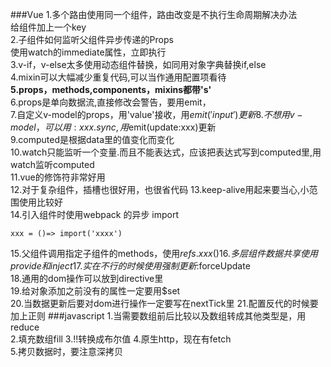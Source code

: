 ###Vue
1.多个路由使用同一个组件，路由改变是不执行生命周期解决办法  
给组件加上一个key  
2.子组件如何监听父组件异步传递的Props  
使用watch的immediate属性，立即执行  
3.v-if，v-else太多使用动态组件替换，如同用对象字典替换if,else  
4.mixin可以大幅减少重复代码,可以当作通用配置项看待    
**5.props，methods,components，mixins都带's'**  
6.props是单向数据流,直接修改会警告，要用emit，  
7.自定义v-model的props，用'value'接收，用$emit('input')更新  
8.不想用v-model，可以用:xxx.sync,用$emit(update:xxx)更新  
9.computed是根据data里的值变化而变化  
10.watch只能监听一个变量.而且不能表达式，应该把表达式写到computed里,用watch监听computed  
11.vue的修饰符非常好用  
12.对于复杂组件，插槽也很好用，也很省代码
13.keep-alive用起来要当心,小范围使用比较好  
14.引入组件时使用webpack 的异步 import
```$xslt
xxx = ()=> import('xxxx')
```
15.父组件调用指定子组件的methods，使用$refs.xxx()   
16.多层组件数据共享使用provide 和 inject  
17.实在不行的时候使用强制更新:$forceUpdate  
18.通用的dom操作可以放到directive里  
19.给对象添加之前没有的属性一定要用$set  
20.当数据更新后要对dom进行操作一定要写在nextTick里 
21.配置反代的时候要加上正则
###javascript
1.当需要数组前后比较以及数组转成其他类型是，用reduce  
2.填充数组fill
3.!!转换成布尔值
4.原生http，现在有fetch  
5.拷贝数据时，要注意深拷贝

  



